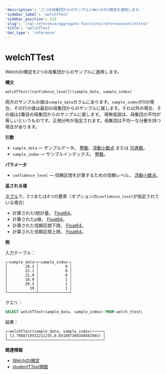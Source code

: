 ```yaml
---
'description': '二つの母集団からのサンプルにWelchのt検定を適用します。'
'sidebar_label': 'welchTTest'
'sidebar_position': 214
'slug': '/sql-reference/aggregate-functions/reference/welchttest'
'title': 'welchTTest'
'doc_type': 'reference'
---
```



# welchTTest

Welchのt検定を2つの母集団からのサンプルに適用します。

**構文**

```sql
welchTTest([confidence_level])(sample_data, sample_index)
```

両方のサンプルの値は`sample_data`カラムにあります。`sample_index`が0の場合、その行の値は最初の母集団からのサンプルに属します。それ以外の場合、その値は2番目の母集団からのサンプルに属します。
帰無仮説は、母集団の平均が等しいというものです。正規分布が仮定されます。母集団は不均一な分散を持つ場合があります。

**引数**

- `sample_data` — サンプルデータ。 [整数](../../../sql-reference/data-types/int-uint.md)、[浮動小数点](../../../sql-reference/data-types/float.md) または [10進数](../../../sql-reference/data-types/decimal.md)。
- `sample_index` — サンプルインデックス。 [整数](../../../sql-reference/data-types/int-uint.md)。

**パラメータ**

- `confidence_level` — 信頼区間を計算するための信頼レベル。 [浮動小数点](../../../sql-reference/data-types/float.md)。

**返される値**

[タプル](../../../sql-reference/data-types/tuple.md)で、2つまたは4つの要素（オプションの`confidence_level`が指定されている場合）

- 計算されたt統計量。 [Float64](../../../sql-reference/data-types/float.md)。
- 計算されたp値。 [Float64](../../../sql-reference/data-types/float.md)。
- 計算された信頼区間下限。 [Float64](../../../sql-reference/data-types/float.md)。
- 計算された信頼区間上限。 [Float64](../../../sql-reference/data-types/float.md)。

**例**

入力テーブル：

```text
┌─sample_data─┬─sample_index─┐
│        20.3 │            0 │
│        22.1 │            0 │
│        21.9 │            0 │
│        18.9 │            1 │
│        20.3 │            1 │
│          19 │            1 │
└─────────────┴──────────────┘
```

クエリ：

```sql
SELECT welchTTest(sample_data, sample_index) FROM welch_ttest;
```

結果：

```text
┌─welchTTest(sample_data, sample_index)─────┐
│ (2.7988719532211235,0.051807360348581945) │
└───────────────────────────────────────────┘
```

**関連情報**

- [Welchのt検定](https://en.wikipedia.org/wiki/Welch%27s_t-test)
- [studentTTest関数](/sql-reference/aggregate-functions/reference/studentttest)
